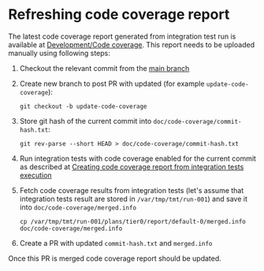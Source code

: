 # Refreshing code coverage report

The latest code coverage report generated from integration test run is available at
[Development/Code coverage](https://bluechi.readthedocs.io/en/latest/). This report needs to be uploaded manually using
following steps:

1. Checkout the relevant commit from the [main branch](https://github.com/eclipse-bluechi/bluechi)
1. Create new branch to post PR with updated (for example `update-code-coverage`):

   ```shell
   git checkout -b update-code-coverage
   ```

1. Store git hash of the current commit into `doc/code-coverage/commit-hash.txt`:

   ```shell
   git rev-parse --short HEAD > doc/code-coverage/commit-hash.txt
   ```

1. Run integration tests with code coverage enabled for the current commit as described at
   [Creating code coverage report from integration tests execution](../../tests#creating-code-coverage-report-from-integration-tests-execution)
1. Fetch code coverage results from integration tests (let's assume that integration tests result are stored in
   `/var/tmp/tmt/run-001`) and save it into `doc/code-coverage/merged.info`

   ```shell
   cp /var/tmp/tmt/run-001/plans/tier0/report/default-0/merged.info doc/code-coverage/merged.info
   ```

1. Create a PR with updated `commit-hash.txt` and `merged.info`

Once this PR is merged code coverage report should be updated.
